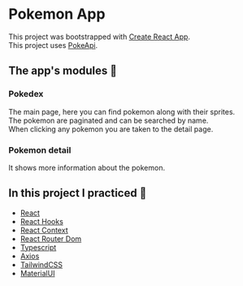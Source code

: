 # Pokemon App

This project was bootstrapped with [Create React App](https://github.com/facebook/create-react-app).  
This project uses [PokeApi](https://pokeapi.co/).

## The app's modules :rocket:
### Pokedex
The main page, here you can find pokemon along with their sprites.  
The pokemon are paginated and can be searched by name.  
When clicking any pokemon you are taken to the detail page.
### Pokemon detail
It shows more information about the pokemon.

## In this project I practiced :raised_hands:
- [React](https://reactjs.org/)
- [React Hooks](https://reactjs.org/docs/hooks-intro.html)
- [React Context](https://reactjs.org/docs/context.html)
- [React Router Dom](https://reactrouter.com/web/guides/quick-start)
- [Typescript](https://www.typescriptlang.org/)
- [Axios](https://github.com/axios/axios)
- [TailwindCSS](https://tailwindcss.com/)
- [MaterialUI](https://material-ui.com/)